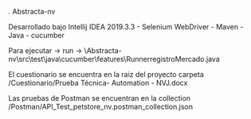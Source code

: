 . Abstracta-nv

Desarrollado bajo Intellij IDEA 2019.3.3 - Selenium WebDriver - Maven - Java - cucumber

Para ejecutar -> run -> \Abstracta-nv\src\test\java\cucumber\features\RunnerregistroMercado.java

El cuestionario se encuentra en la raiz del proyecto carpeta /Cuestionario/Prueba Técnica- Automation - NVJ.docx

Las pruebas de Postman se encuentran en la collection /Postman/API_Test_petstore_nv.postman_collection.json





